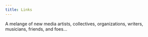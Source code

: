 ```yaml
---
title: Links
---
```


A melange of new media artists, collectives, organizations, writers, musicians, friends, and foes...
